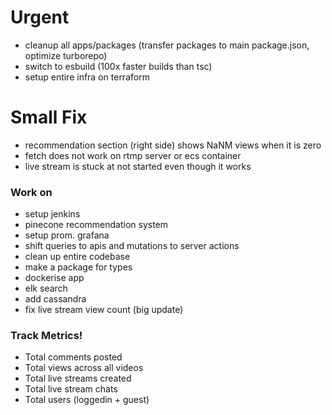 # Urgent
- cleanup all apps/packages (transfer packages to main package.json, optimize turborepo)
- switch to esbuild (100x faster builds than tsc)
- setup entire infra on terraform

# Small Fix
- recommendation section (right side) shows NaNM views when it is zero
- fetch does not work on rtmp server or ecs container
- live stream is stuck at not started even though it works

### Work on
- setup jenkins
- pinecone recommendation system
- setup prom. grafana
- shift queries to apis and mutations to server actions
- clean up entire codebase
- make a package for types
- dockerise app
- elk search
- add cassandra
- fix live stream view count (big update)

### Track Metrics!
- Total comments posted
- Total views across all videos
- Total live streams created
- Total live stream chats
- Total users (loggedin + guest)